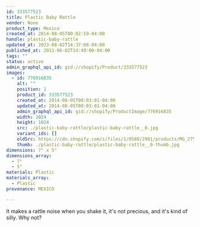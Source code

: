 ```yaml
---
id: 333577523
title: Plastic Baby Rattle
vendor: None
product_type: Mexico
created_at: 2014-08-05T00:02:59-04:00
handle: plastic-baby-rattle
updated_at: 2023-08-02T14:37:08-04:00
published_at: 2011-06-02T14:49:00-04:00
tags: ""
status: active
admin_graphql_api_id: gid://shopify/Product/333577523
images:
  - id: 776916835
    alt: ""
    position: 1
    product_id: 333577523
    created_at: 2014-08-05T00:03:01-04:00
    updated_at: 2014-08-05T00:03:01-04:00
    admin_graphql_api_id: gid://shopify/ProductImage/776916835
    width: 1024
    height: 1024
    src: ./plastic-baby-rattle/plastic-baby-rattle__0.jpg
    variant_ids: []
    oldSrc: https://cdn.shopify.com/s/files/1/0589/2901/products/MG_2754.jpeg?v=1407211381
    thumb: ./plastic-baby-rattle/plastic-baby-rattle__0-thumb.jpg
dimensions: 7" x 5"
dimensions_array:
  - 7"
  - 5"
materials: Plastic
materials_array:
  - Plastic
provenance: MEXICO

---
```


It makes a rattle noise when you shake it, it's not precious, and it's kind of silly. Why not?